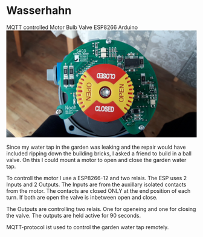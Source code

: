 # Wasserhahn
MQTT controlled Motor Bulb Valve ESP8266 Arduino
![Image of the motor driver](https://github.com/ingeninge/Wasserhahn/blob/master/images/20190403_160802.jpg)

Since my water tap in the garden was leaking and the repair would have included ripping down the building bricks, I asked a friend to build in a ball valve. On this I could mount a motor to open and close the garden water tap.

To controll the motor I use a ESP8266-12 and two relais. The ESP uses 2 Inputs and 2 Outputs. The Inputs are from the auxillary isolated contacts from the motor. The contacts are closed ONLY at the end position of each turn. If both are open the valve is inbetween open and close.

The Outputs are controlling two relais. One for openeing and one for closing the valve. The outputs are held active for 90 seconds.

MQTT-protocol ist used to control the garden water tap remotely. 

